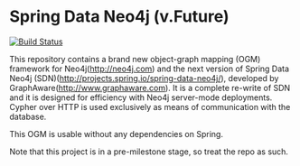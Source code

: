 Spring Data Neo4j (v.Future)
============================

[![Build Status](https://travis-ci.org/neo4j/neo4j-ogm.png)](https://travis-ci.org/neo4j/neo4j-ogm)

This repository contains a brand new object-graph mapping (OGM) framework for Neo4j(http://neo4j.com) and the next version of Spring Data
Neo4j (SDN)(http://projects.spring.io/spring-data-neo4j/), developed by GraphAware(http://www.graphaware.com). It is a complete re-write of SDN and it is designed for
efficiency with Neo4j server-mode deployments. Cypher over HTTP is used exclusively as means of communication with the database.

This OGM is usable without any dependencies on Spring.

Note that this project is in a pre-milestone stage, so treat the repo as such.
